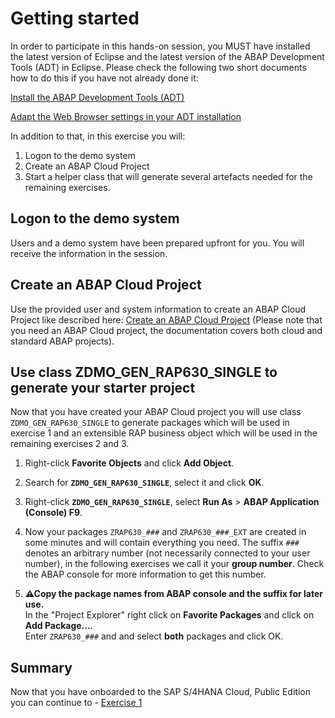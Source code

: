 # Getting started
In order to participate in this hands-on session, you MUST have installed the latest version of Eclipse and the latest version of the ABAP Development Tools (ADT) in Eclipse. Please check the following two short documents how to do this if you have not already done it:

[Install the ABAP Development Tools (ADT)](https://developers.sap.com/tutorials/abap-install-adt.html)

[Adapt the Web Browser settings in your ADT installation](https://github.com/SAP-samples/abap-platform-rap-workshops/blob/main/requirements_rap_workshops.md#4-adapt-the-web-browser-settings-in-your-adt-installation)

In addition to that, in this exercise you will:

1. Logon to the demo system
2. Create an ABAP Cloud Project
3. Start a helper class that will generate several artefacts needed for the remaining exercises.

## Logon to the demo system

Users and a demo system have been prepared upfront for you. You will receive the information in the session.


## Create an ABAP Cloud Project
Use the provided user and system information to create an ABAP Cloud Project like described here:
[Create an ABAP Cloud Project](https://github.com/SAP-samples/abap-platform-rap-workshops/blob/main/rap1xx/rap100/exercises/ex0/readme.md#create-an-abap-cloud-project-or-abap-project-in-adt)
(Please note that you need an ABAP Cloud project, the documentation covers both cloud and standard ABAP projects).

## Use class ZDMO_GEN_RAP630_SINGLE to generate your starter project

Now that you have created your ABAP Cloud project you will use class `ZDMO_GEN_RAP630_SINGLE` to generate packages which will be used in exercise 1 and an extensible RAP business object which will be used in the remaining exercises 2 and 3.

1. Right-click **Favorite Objects** and click **Add Object**.
   
2. Search for **`ZDMO_GEN_RAP630_SINGLE`**, select it and click **OK**.    

3. Right-click **`ZDMO_GEN_RAP630_SINGLE`**, select **Run As** > **ABAP Application (Console) F9**.

4. Now your packages `ZRAP630_###` and `ZRAP630_###_EXT` are created in some minutes and will contain everything you need. The suffix `###` denotes an arbitrary number (not necessarily connected to your user number), in the following exercises we call it your **group number**. Check the ABAP console for more information to get this number.

5. **⚠Copy the package names from ABAP console and the suffix for later use.**   
   In the "Project Explorer" right click on **Favorite Packages** and click on **Add Package...**.   
   Enter `ZRAP630_###` and and select **both** packages and click OK. 

## Summary

Now that you have onboarded to the SAP S/4HANA Cloud, Public Edition you can continue to - [Exercise 1](../ex1/README.md)
